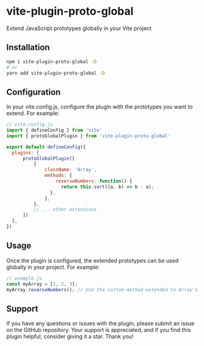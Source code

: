 # vite-plugin-proto-global

Extend JavaScript prototypes globally in your Vite project

## Installation

```bash
npm i vite-plugin-proto-global -D
# or
yarn add vite-plugin-proto-global -D
```
## Configuration
In your vite.config.js, configure the plugin with the prototypes you want to extend. For example:

```js
// vite.config.js
import { defineConfig } from 'vite'
import { protoGlobalPlugin } from 'vite-plugin-proto-global'

export default defineConfig({
  plugins: [
      protoGlobalPlugin([
          {
              className: 'Array',
              methods: {
                  reverseNumbers: function() {
                    return this.sort((a, b) => b - a);
                },
              },
          },
          // ... other extensions
      ])
  ],
})
```
## Usage
Once the plugin is configured, the extended prototypes can be used globally in your project. For example:

```js
// example.js
const myArray = [1, 2, 3];
myArray.reverseNumbers(); // Use the custom method extended to Array's prototype
```

## Support
If you have any questions or issues with the plugin, please submit an issue on the GitHub repository. Your support is appreciated, and if you find this plugin helpful, consider giving it a star. Thank you!
